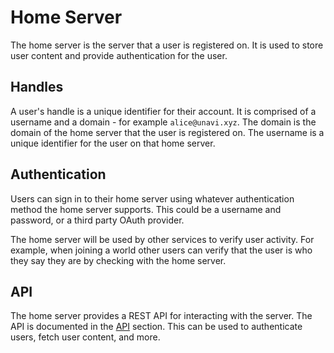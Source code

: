 # Home Server

The home server is the server that a user is registered on. It is used to store user content and provide authentication for the user.

## Handles

A user's handle is a unique identifier for their account. It is comprised of a username and a domain - for example `alice@unavi.xyz`. The domain is the domain of the home server that the user is registered on. The username is a unique identifier for the user on that home server.

## Authentication

Users can sign in to their home server using whatever authentication method the home server supports. This could be a username and password, or a third party OAuth provider.

The home server will be used by other services to verify user activity. For example, when joining a world other users can verify that the user is who they say they are by checking with the home server.

## API

The home server provides a REST API for interacting with the server. The API is documented in the [API](./api) section. This can be used to authenticate users, fetch user content, and more.
